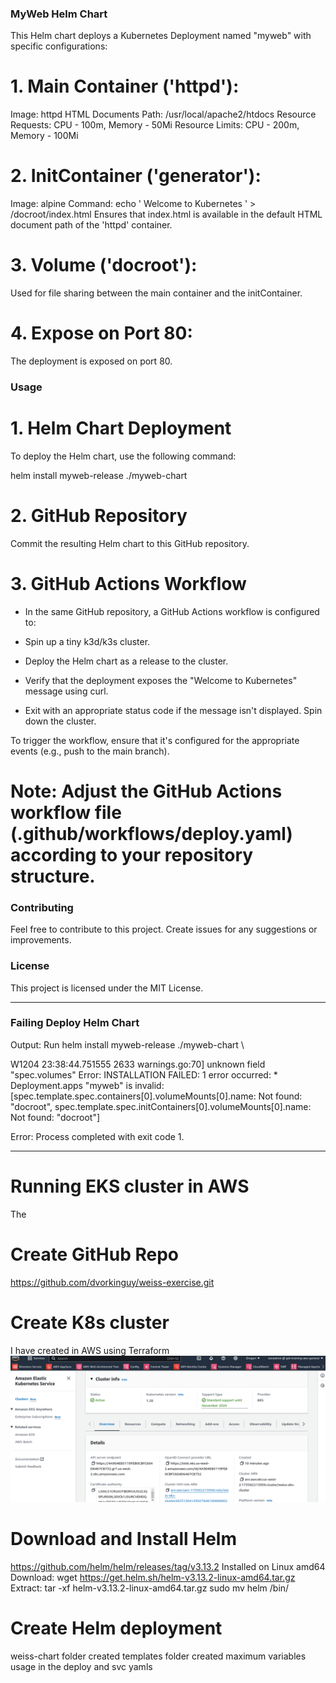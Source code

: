 ### MyWeb Helm Chart

This Helm chart deploys a Kubernetes Deployment named "myweb" with specific configurations:

# 1. Main Container ('httpd'):

Image: httpd
HTML Documents Path: /usr/local/apache2/htdocs
Resource Requests: CPU - 100m, Memory - 50Mi
Resource Limits: CPU - 200m, Memory - 100Mi

# 2. InitContainer ('generator'):

Image: alpine
Command: echo '<html> Welcome to Kubernetes </html>' > /docroot/index.html
Ensures that index.html is available in the default HTML document path of the 'httpd' container.

# 3. Volume ('docroot'):

Used for file sharing between the main container and the initContainer.

# 4. Expose on Port 80:

The deployment is exposed on port 80.


### Usage

# 1. Helm Chart Deployment

To deploy the Helm chart, use the following command:

helm install myweb-release ./myweb-chart

# 2. GitHub Repository

Commit the resulting Helm chart to this GitHub repository.

# 3. GitHub Actions Workflow

- In the same GitHub repository, a GitHub Actions workflow is configured to:

- Spin up a tiny k3d/k3s cluster.

- Deploy the Helm chart as a release to the cluster.

- Verify that the deployment exposes the "Welcome to Kubernetes" message using curl.

- Exit with an appropriate status code if the message isn't displayed.
Spin down the cluster.


To trigger the workflow, ensure that it's configured for the appropriate events (e.g., push to the main branch).

# Note: Adjust the GitHub Actions workflow file (.github/workflows/deploy.yaml) according to your repository structure.


### Contributing
Feel free to contribute to this project. Create issues for any suggestions or improvements.


### License
This project is licensed under the MIT License.

---

### Failing Deploy Helm Chart

Output:
Run helm install myweb-release ./myweb-chart \
  
W1204 23:38:44.751555    2633 warnings.go:70] unknown field "spec.volumes"
Error: INSTALLATION FAILED: 1 error occurred:
	* Deployment.apps "myweb" is invalid: [spec.template.spec.containers[0].volumeMounts[0].name: Not found: "docroot", spec.template.spec.initContainers[0].volumeMounts[0].name: Not found: "docroot"]


Error: Process completed with exit code 1.

---

# Running EKS cluster in AWS
The 


# Create GitHub Repo
https://github.com/dvorkinguy/weiss-exercise.git

# Create K8s cluster
I have created in AWS using Terraform
![weiss-eks-cluster](images/weiss-eks-cluster.png)

# Download and Install Helm 
https://github.com/helm/helm/releases/tag/v3.13.2
Installed on Linux amd64
Download: wget https://get.helm.sh/helm-v3.13.2-linux-amd64.tar.gz
Extract: tar -xf helm-v3.13.2-linux-amd64.tar.gz
sudo mv helm /bin/

# Create Helm deployment
weiss-chart folder created
templates folder created
maximum variables usage in the deploy and svc yamls



